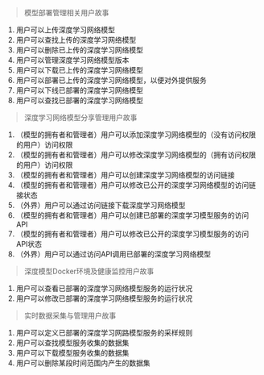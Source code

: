 > 模型部署管理相关用户故事 

1. 用户可以上传深度学习网络模型 
2. 用户可以查找上传的深度学习网络模型 
3. 用户可以删除已上传的深度学习网络模型 
4. 用户可以管理深度学习网络模型版本 
5. 用户可以下载已上传的深度学习网络模型 
6. 用户可以部署已上传的深度学习网络模型，以便对外提供服务 
7. 用户可以下线已部署的深度学习网络模型 
8. 用户可以查找已部署的深度学习网络模型 

> 深度学习网络模型分享管理用户故事 

1. （模型的拥有者和管理者）用户可以添加深度学习网络模型的（没有访问权限的用户）访问权限 
2. （模型的拥有者和管理者）用户可以修改深度学习网络模型的（拥有访问权限的用户）访问权限 
3. （模型的拥有者和管理者）用户可以创建深度学习网络模型的访问链接 
4. （模型的拥有者和管理者）用户可以修改已公开的深度学习网络模型的访问链接状态 
5. （外界）用户可以通过访问链接下载深度学习网络模型 
6. （模型的拥有者和管理者）用户可以创建已部署的深度学习模型服务的访问API 
7. （模型的拥有者和管理者）用户可以修改已公开的深度学习模型服务的访问API状态 
8. （外界）用户可以通过访问API调用已部署的深度学习网络模型

> 深度模型Docker环境及健康监控用户故事 

1. 用户可以查看已部署的深度学习网络模型服务的运行状况 
2. 用户可以修改已部署的深度学习网络模型服务的运行状况 

> 实时数据采集与管理用户故事 

1. 用户可以定义已部署的深度学习网路模型服务的采样规则 
2. 用户可以查找模型服务收集的数据集 
3. 用户可以下载模型服务收集的数据集 
4. 用户可以删除某段时间范围内产生的数据集